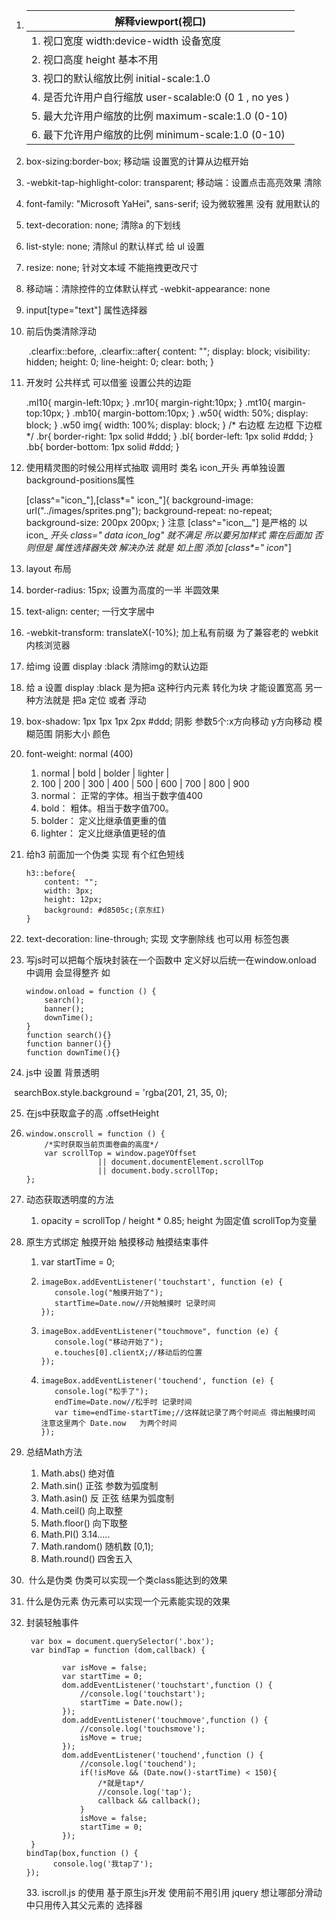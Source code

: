 1. <meta name="viewport" content="width=device-width, user-scalable=no, initial-scale=1.0, maximum-scale=1.0, minimum-scale=1.0">

   | 解释viewport(视口)                           |
   | ---------------------------------------- |
   | 1. 视口宽度   width:device-width 设备宽度        |
   | 2. 视口高度   height  基本不用                   |
   | 3. 视口的默认缩放比例  initial-scale:1.0          |
   | 4. 是否允许用户自行缩放 user-scalable:0   (0 1 , no yes ) |
   | 5. 最大允许用户缩放的比例  maximum-scale:1.0  (0-10) |
   | 6. 最下允许用户缩放的比例  minimum-scale:1.0  (0-10) |

2. box-sizing:border-box;   移动端  设置宽的计算从边框开始

3. -webkit-tap-highlight-color: transparent; 移动端：设置点击高亮效果  清除

4. font-family: "Microsoft YaHei", sans-serif;    设为微软雅黑    没有 就用默认的

5. text-decoration: none;    清除a 的下划线  

6. list-style: none;   清除ul 的默认样式    给  ul 设置

7.  resize: none; 针对文本域 不能拖拽更改尺寸  

8. 移动端：清除控件的立体默认样式  -webkit-appearance: none

9. input[type="text"]    属性选择器       

10. 前后伪类清除浮动

    ​
    	.clearfix::before,
    	.clearfix::after{
    		content: "";
    		display: block;
    		visibility: hidden;
    		height: 0;
    		line-height: 0;
    		clear: both;
    	}

11. 开发时  公共样式 可以借鉴   设置公共的边距

      .ml10{
      		margin-left:10px;
      	}
      	.mr10{
      	    margin-right:10px;
      	}
      	.mt10{
      	    margin-top:10px;
      	}
      	.mb10{
      	    margin-bottom:10px;
      	}
      	.w50{
      	    width: 50%;
      	    display: block;
      	}
      	.w50 img{
      	    width: 100%;
      	    display: block;
      	}
      	/* 右边框  左边框 下边框 */
      	.br{
      	    border-right: 1px solid #ddd;
      	}
      	.bl{
      	    border-left: 1px solid #ddd;
      	}
      	.bb{
      	    border-bottom: 1px solid #ddd;
      	}

12. 使用精灵图的时候公用样式抽取   调用时   类名  icon_开头     再单独设置  background-positions属性      

       [class^="icon_"],[class*=" icon_"]{
            background-image: url("../images/sprites.png");
            background-repeat: no-repeat;
            background-size: 200px 200px;
        }
    注意    [class^="icon__"]   是严格的 以icon_ _开头     class=" data    icon_log" 就不满足  所以要另加样式  需在后面加   否则但是  属性选择器失效     解决办法  就是   如上图  添加  [class*=" icon_"]

13. layout   布局      

14. border-radius: 15px;    设置为高度的一半    半圆效果

15. text-align: center;  一行文字居中

16. -webkit-transform: translateX(-10%);   加上私有前缀  为了兼容老的   webkit内核浏览器

17. 给img 设置    display  :black       清除img的默认边距

18. 给 a  设置   display  :black   是为把a 这种行内元素   转化为块     才能设置宽高  另一种方法就是  把a  定位   或者  浮动   

19.  box-shadow: 1px 1px   1px 2px #ddd;     阴影     参数5个:x方向移动  y方向移动   模糊范围   阴影大小    颜色

20. font-weight: normal (400)   

    1. normal | bold | bolder | lighter |
    2. 100 | 200 | 300 | 400 | 500 | 600 | 700 | 800 | 900 
    3. normal： 正常的字体。相当于数字值400 
    4. bold： 粗体。相当于数字值700。 
    5. bolder： 定义比继承值更重的值 
    6. lighter： 定义比继承值更轻的值  

21. 给h3 前面加一个伪类  实现  有个红色短线

        h3::before{
        	content: "";
        	width: 3px;
        	height: 12px;
        	background: #d8505c;(京东红)
        }

22. text-decoration: line-through;      实现 文字删除线      也可以用 <del></del>标签包裹

23. 写js时可以把每个版块封装在一个函数中    定义好以后统一在window.onload 中调用   会显得整齐  如

    ```
    window.onload = function () {
        search();
        banner();
        downTime();
    }
    function search(){}
    function banner(){}
    function downTime(){}
    ```

24. js中 设置 背景透明  


​	searchBox.style.background = 'rgba(201, 21, 35, 0);

25. 在js中获取盒子的高    .offsetHeight    

26. ```
    window.onscroll = function () {
        /*实时获取当前页面卷曲的高度*/
    	var scrollTop = window.pageYOffset 
    				|| document.documentElement.scrollTop 
    				|| document.body.scrollTop;
    };
    ```

27. 动态获取透明度的方法

    1. opacity = scrollTop / height * 0.85;   height 为固定值   scrollTop为变量

28. 原生方式绑定 触摸开始  触摸移动  触摸结束事件

    1. var startTime = 0;

    2. ```
       imageBox.addEventListener('touchstart', function (e) {
          console.log("触摸开始了");
          startTime=Date.now//开始触摸时 记录时间 
       });
       ```

    3. ```
       imageBox.addEventListener("touchmove", function (e) {
          console.log("移动开始了");
          e.touches[0].clientX;//移动后的位置
       });
       ```

    4. ```
       imageBox.addEventListener('touchend', function (e) {
          console.log("松手了");
          endTime=Date.now//松手时 记录时间 
          var time=endTime-startTime;//这样就记录了两个时间点 得出触摸时间 注意这里两个 Date.now   为两个时间
       });
       ```

29. 总结Math方法

    1. Math.abs()     绝对值
    2. Math.sin()      正弦         参数为弧度制
    3. Math.asin()    反  正弦    结果为弧度制
    4. Math.ceil()     向上取整 
    5. Math.floor()   向下取整 
    6. Math.PI()          3.14.....
    7. Math.random()   随机数   [0,1);
    8. Math.round()      四舍五入

30. ​   什么是伪类    伪类可以实现一个类class能达到的效果

31.    什么是伪元素   伪元素可以实现一个元素能实现的效果

32. 封装轻触事件

    ```
     var box = document.querySelector('.box');
     var bindTap = function (dom,callback) {

            var isMove = false;
            var startTime = 0;
            dom.addEventListener('touchstart',function () {
                //console.log('touchstart');
                startTime = Date.now();
            });
            dom.addEventListener('touchmove',function () {
                //console.log('touchsmove');
                isMove = true;
            });
            dom.addEventListener('touchend',function () {
                //console.log('touchend');
                if(!isMove && (Date.now()-startTime) < 150){
                    /*就是tap*/
                    //console.log('tap');
                    callback && callback();
                }
                isMove = false;
                startTime = 0;
            });
     }
    bindTap(box,function () {
          console.log('我tap了');
    });
    ```

    ​33. iscroll.js 的使用     基于原生js开发       使用前不用引用 jquery        想让哪部分滑动   中只用传入其父元素的 选择器